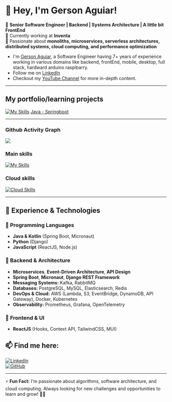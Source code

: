 # 👋 Hey, I'm Gerson Aguiar!

🎯 **Senior Software Engineer | Backend | Systems Architecture | A little bit FrontEnd**  
📍 Currently working at **Inventa**  
🚀 Passionate about **monoliths, microservices, serverless architectures, distributed systems, cloud computing, and performance optimization**  


<ul>
  <li>I'm <a href = "https://github.com/gerson-aguiar">Gerson Aguiar</a>, a Software Engineer having 7+ years of experience working in various domains like backend, frontEnd, mobile, desktop, full stack, hardward arduino raspibarry.</li>
  <li>Follow me on <a href="https://www.linkedin.com/in/gerson-aguiar/">LinkedIn</a>
  <li>Checkout my  <a href="https://www.youtube.com/@gerson-aguiar.engineer">YouTube Channel</a> for more in-depth content.</li>
</ul>

---

## My portfolio/learning projects

[![My Skills](https://skillicons.dev/icons?i=java,spring)](https://skillicons.dev)
[Java - Springboot](https://github.com/gerson-aguiar/my-portfolio-java-springboot-admin-catalogo-video)

---

### Github Activity Graph
<img src="https://github-readme-activity-graph.vercel.app/graph?username=gerson-aguiar&custom_title=Gerson-Aguiar%27s%20GitHub%20Activity%20Graph&hide_border=true&border_radius=15&bg_color=000000&color=FFD700&line=1E90FF&point=1E90FF&area_color=000000&title_color=FFD700&area=true%22%20alt=%22GitHub%20Activity%20Graph%22" />


### Main skills  
[![My Skills](https://skillicons.dev/icons?i=java,kotlin,spring,py,js,react,postgres,mongodb,kafka,rabbitmq,django,docker,firebase,figma,git,github,gmail,grafana,idea,kubernetes,nodejs,npm,postman,pycharm,redis,replit,supabase,terraform,ubuntu,vscode,windows)](https://skillicons.dev)


### Cloud skills
[![Cloud Skills](https://skillicons.dev/icons?i=aws)](https://skillicons.dev)


---

## 🚀 **Experience & Technologies**
### 🔹 **Programming Languages**
- **Java & Kotlin** (Spring Boot, Micronaut)
- **Python** (Django)
- **JavaScript** (ReactJS, Node.js)

### 🔹 **Backend & Architecture**
- **Microservices**, **Event-Driven Architecture**, **API Design**
- **Spring Boot**, **Micronaut**, **Django REST Framework**
- **Messaging Systems:** Kafka, RabbitMQ
- **Databases:** PostgreSQL, MySQL, Elasticsearch, Redis
- **DevOps & Cloud:** AWS (Lambda, S3, EventBridge, DynamoDB, API Gateway), Docker, Kubernetes
- **Observability:** Prometheus, Grafana, OpenTelemetry

### 🔹 **Frontend & UI**
- **ReactJS** (Hooks, Context API, TailwindCSS, MUI)

<!--
---

## 🔥 **Highlights**
💡 **System Design:** Studying scalable architecture and designing high-performance systems.  
💡 **DSA & LeetCode:** Solving algorithm and data structure problems to improve coding skills.  
💡 **Open Source Projects:** Contributing to public repositories and sharing knowledge.  

---

## 📌 **Featured Projects**
🔗 [**ShortLink App**](https://github.com/gerson-aguiar/shortlink) - A URL shortener built with **React, Firebase, and TypeScript**  
🔗 [**BrokerMessage**](https://github.com/gerson-aguiar/brokermessage) - Messaging system using **RabbitMQ + Prometheus + Docker**  
🔗 [**React + Tailwind Course**](https://github.com/gerson-aguiar/react-tailwind-course) - Educational content for learning **React + Tailwind CSS**  
🔗 [**System Design Notes**](https://github.com/gerson-aguiar/system-design) - A repository with my **System Design** studies and notes  

---
-->
## 📫 **Find me here:**
[![LinkedIn](https://img.shields.io/badge/LinkedIn--blue?style=for-the-badge&logo=linkedin)](https://www.linkedin.com/in/gersonaguiar)  
[![GitHub](https://img.shields.io/badge/GitHub--black?style=for-the-badge&logo=github)](https://github.com/gerson-aguiar)  

---

⚡ **Fun Fact:** I'm passionate about algorithms, software architecture, and cloud computing. Always looking for new challenges and opportunities to learn and grow! 🚀🔥  
